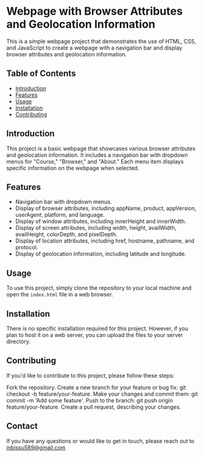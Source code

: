 # Webpage with Browser Attributes and Geolocation Information

This is a simple webpage project that demonstrates the use of HTML, CSS, and JavaScript to create a webpage with a navigation bar and display browser attributes and geolocation information.

## Table of Contents

- [Introduction](#introduction)
- [Features](#features)
- [Usage](#usage)
- [Installation](#installation)
- [Contributing](#contributing)

## Introduction

This project is a basic webpage that showcases various browser attributes and geolocation information. It includes a navigation bar with dropdown menus for "Course," "Browser," and "About." Each menu item displays specific information on the webpage when selected.

## Features

- Navigation bar with dropdown menus.
- Display of browser attributes, including appName, product, appVersion, userAgent, platform, and language.
- Display of window attributes, including innerHeight and innerWidth.
- Display of screen attributes, including width, height, availWidth, availHeight, colorDepth, and pixelDepth.
- Display of location attributes, including href, hostname, pathname, and protocol.
- Display of geolocation information, including latitude and longitude.

## Usage
To use this project, simply clone the repository to your local machine and open the `index.html` file in a web browser.

## Installation
There is no specific installation required for this project. However, if you plan to host it on a web server, you can upload the files to your server directory.

## Contributing
If you'd like to contribute to this project, please follow these steps:

Fork the repository.
Create a new branch for your feature or bug fix: git checkout -b feature/your-feature.
Make your changes and commit them: git commit -m 'Add some feature'.
Push to the branch: git push origin feature/your-feature.
Create a pull request, describing your changes.

## Contact
If you have any questions or would like to get in touch, please reach out to jnbissu589@gmail.com
